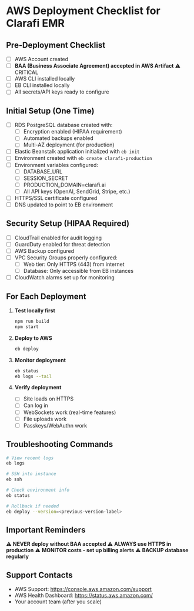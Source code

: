 # AWS Deployment Checklist for Clarafi EMR

## Pre-Deployment Checklist

- [ ] AWS Account created
- [ ] **BAA (Business Associate Agreement) accepted in AWS Artifact** ⚠️ CRITICAL
- [ ] AWS CLI installed locally
- [ ] EB CLI installed locally
- [ ] All secrets/API keys ready to configure

## Initial Setup (One Time)

- [ ] RDS PostgreSQL database created with:
  - [ ] Encryption enabled (HIPAA requirement)
  - [ ] Automated backups enabled
  - [ ] Multi-AZ deployment (for production)
- [ ] Elastic Beanstalk application initialized with `eb init`
- [ ] Environment created with `eb create clarafi-production`
- [ ] Environment variables configured:
  - [ ] DATABASE_URL
  - [ ] SESSION_SECRET
  - [ ] PRODUCTION_DOMAIN=clarafi.ai
  - [ ] All API keys (OpenAI, SendGrid, Stripe, etc.)
- [ ] HTTPS/SSL certificate configured
- [ ] DNS updated to point to EB environment

## Security Setup (HIPAA Required)

- [ ] CloudTrail enabled for audit logging
- [ ] GuardDuty enabled for threat detection
- [ ] AWS Backup configured
- [ ] VPC Security Groups properly configured:
  - [ ] Web tier: Only HTTPS (443) from internet
  - [ ] Database: Only accessible from EB instances
- [ ] CloudWatch alarms set up for monitoring

## For Each Deployment

1. **Test locally first**
   ```bash
   npm run build
   npm start
   ```

2. **Deploy to AWS**
   ```bash
   eb deploy
   ```

3. **Monitor deployment**
   ```bash
   eb status
   eb logs --tail
   ```

4. **Verify deployment**
   - [ ] Site loads on HTTPS
   - [ ] Can log in
   - [ ] WebSockets work (real-time features)
   - [ ] File uploads work
   - [ ] Passkeys/WebAuthn work

## Troubleshooting Commands

```bash
# View recent logs
eb logs

# SSH into instance
eb ssh

# Check environment info
eb status

# Rollback if needed
eb deploy --version=<previous-version-label>
```

## Important Reminders

⚠️ **NEVER deploy without BAA accepted**
⚠️ **ALWAYS use HTTPS in production**
⚠️ **MONITOR costs - set up billing alerts**
⚠️ **BACKUP database regularly**

## Support Contacts

- AWS Support: https://console.aws.amazon.com/support
- AWS Health Dashboard: https://status.aws.amazon.com/
- Your account team (after you scale)